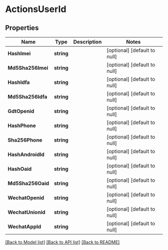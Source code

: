 # ActionsUserId

## Properties
Name | Type | Description | Notes
------------ | ------------- | ------------- | -------------
**HashImei** | **string** |  | [optional] [default to null]
**Md5Sha256Imei** | **string** |  | [optional] [default to null]
**HashIdfa** | **string** |  | [optional] [default to null]
**Md5Sha256Idfa** | **string** |  | [optional] [default to null]
**GdtOpenid** | **string** |  | [optional] [default to null]
**HashPhone** | **string** |  | [optional] [default to null]
**Sha256Phone** | **string** |  | [optional] [default to null]
**HashAndroidId** | **string** |  | [optional] [default to null]
**HashOaid** | **string** |  | [optional] [default to null]
**Md5Sha256Oaid** | **string** |  | [optional] [default to null]
**WechatOpenid** | **string** |  | [optional] [default to null]
**WechatUnionid** | **string** |  | [optional] [default to null]
**WechatAppId** | **string** |  | [optional] [default to null]

[[Back to Model list]](../README.md#documentation-for-models) [[Back to API list]](../README.md#documentation-for-api-endpoints) [[Back to README]](../README.md)


